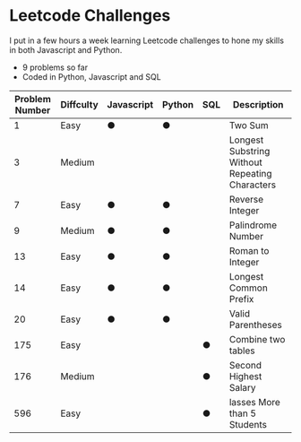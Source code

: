 # Leetcode Challenges

I put in a few hours a week learning Leetcode challenges to hone my skills in both Javascript and Python.

- 9 problems so far
- Coded in Python, Javascript and SQL

Problem Number | Diffculty | Javascript | Python | SQL |Description
--- | --- | --- | --- | --- | ---
1 | Easy | ● | ● |  | Two Sum
3 | Medium |  |  |  | Longest Substring Without Repeating Characters
7 | Easy | ● | ● | | Reverse Integer
9 | Medium | ● |●| |Palindrome Number
13 | Easy | ● |●| |Roman to Integer
14 | Easy | ● |●| |Longest Common Prefix
20 | Easy|●|●|  |Valid Parentheses
175 | Easy |||●| Combine two tables
176 | Medium |||●| Second Highest Salary
596 | Easy || |●|lasses More than 5 Students
